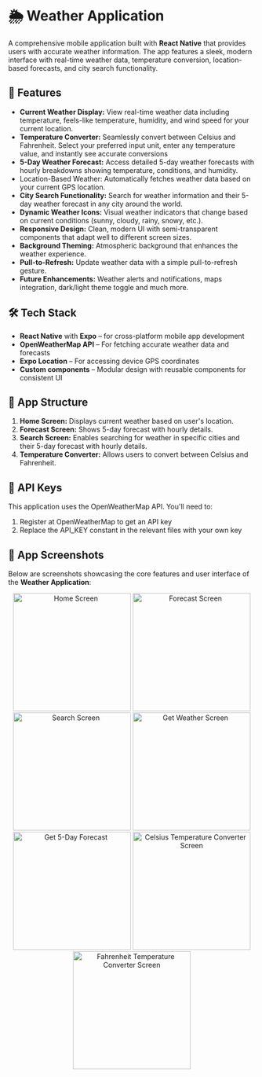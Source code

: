 # 🌦️ Weather Application

A comprehensive mobile application built with **React Native** that provides users with accurate weather information. The app features a sleek, modern interface with real-time weather data, temperature conversion, location-based forecasts, and city search functionality.

## 📱 Features

- **Current Weather Display:** View real-time weather data including temperature, feels-like temperature, humidity, and wind speed for your current location.
- **Temperature Converter:** Seamlessly convert between Celsius and Fahrenheit. Select your preferred input unit, enter any temperature value, and instantly see accurate conversions
- **5-Day Weather Forecast:** Access detailed 5-day weather forecasts with hourly breakdowns showing temperature, conditions, and humidity.
- Location-Based Weather: Automatically fetches weather data based on your current GPS location.
- **City Search Functionality:** Search for weather information and their 5-day weather forecast in any city around the world.
- **Dynamic Weather Icons:** Visual weather indicators that change based on current conditions (sunny, cloudy, rainy, snowy, etc.).
- **Responsive Design:** Clean, modern UI with semi-transparent components that adapt well to different screen sizes.
- **Background Theming:** Atmospheric background that enhances the weather experience.
- **Pull-to-Refresh:** Update weather data with a simple pull-to-refresh gesture.
- **Future Enhancements:** Weather alerts and notifications, maps integration, dark/light theme toggle and much more.


## 🛠️ Tech Stack

- **React Native** with **Expo** – for cross-platform mobile app development
- **OpenWeatherMap API** – For fetching accurate weather data and forecasts
- **Expo Location** – For accessing device GPS coordinates
- **Custom components** – Modular design with reusable components for consistent UI


## 📱 App Structure

1. **Home Screen:** Displays current weather based on user's location.
2. **Forecast Screen:** Shows 5-day forecast with hourly details.
3. **Search Screen:** Enables searching for weather in specific cities and their 5-day forecast with hourly details.
4. **Temperature Converter:** Allows users to convert between Celsius and Fahrenheit.


## 🔑 API Keys
This application uses the OpenWeatherMap API. You'll need to:

1. Register at OpenWeatherMap to get an API key
2. Replace the API_KEY constant in the relevant files with your own key


## 📸 App Screenshots

Below are screenshots showcasing the core features and user interface of the **Weather Application**:

<p align="center">  
  <img src="https://github.com/user-attachments/assets/3fe8d756-13d5-494c-852c-a9a280dae08e" alt="Home Screen" width="240"/>  
  <img src="https://github.com/user-attachments/assets/65d9aa3a-d0c4-4c11-9014-22b4d41f90e3" alt="Forecast Screen" width="240"/>
  <img src="https://github.com/user-attachments/assets/14b451e5-fb61-4a61-bde8-6b249a5e5088" alt="Search Screen" width="240"/>
  <img src="https://github.com/user-attachments/assets/e7e39047-4557-47c4-93f1-3e1e988606af" alt="Get Weather Screen" width="240"/>
  <img src="https://github.com/user-attachments/assets/2272e97a-f8c6-4b88-a523-7445b22d2b43" alt="Get 5-Day Forecast" width="240"/> 
  <img src="https://github.com/user-attachments/assets/dfa06b8c-24f2-41f9-9ab9-c8ce1694b75d" alt="Celsius Temperature Converter Screen" width="240"/>
  <img src="https://github.com/user-attachments/assets/c3397594-1e8a-4053-a2ba-4ab0454293dc" alt="Fahrenheit Temperature Converter Screen" width="240"/>
</p>


